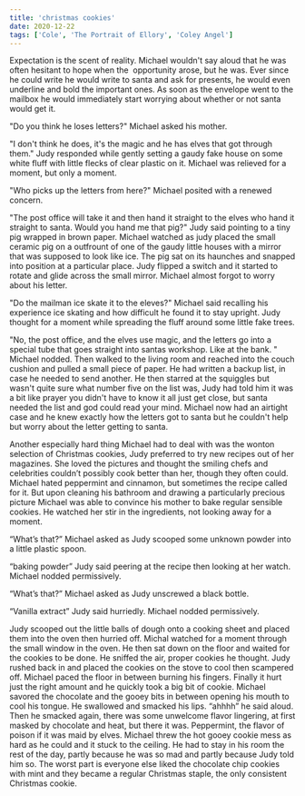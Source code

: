 ```yaml
---
title: 'christmas cookies'
date: 2020-12-22
tags: ['Cole', 'The Portrait of Ellory', 'Coley Angel']
---
```


Expectation is the scent of reality. Michael wouldn't say aloud that he was often hesitant to hope when the  opportunity arose, but he was. Ever since he could write he would write to santa and ask for presents, he would even underline and bold the important ones. As soon as the envelope went to the mailbox he would immediately start worrying about whether or not santa would get it.

"Do you think he loses letters?" Michael asked his mother.

"I don't think he does, it's the magic and he has elves that got through them." Judy responded while gently setting a gaudy fake house on some white fluff with little flecks of clear plastic on it. Michael was relieved for a moment, but only a moment.

"Who picks up the letters from here?" Michael posited with a renewed concern.

"The post office will take it and then hand it straight to the elves who hand it straight to santa. Would you hand me that pig?" Judy said pointing to a tiny pig wrapped in brown paper. Michael watched as judy placed the small ceramic pig on a outfrount of one of the gaudy little houses with a mirror that was supposed to look like ice. The pig sat on its haunches and snapped into position at a particular place. Judy flipped a switch and it started to rotate and glide across the small mirror. Michael almost forgot to worry about his letter.

"Do the mailman ice skate it to the eleves?" Michael said recalling his experience ice skating and how difficult he found it to stay upright. Judy thought for a moment while spreading the fluff around some little fake trees.

"No, the post office, and the elves use magic, and the letters go into a special tube that goes straight into santas workshop. Like at the bank. " Michael nodded. Then walked to the living room and reached into the couch cushion and pulled a small piece of paper. He had written a backup list, in case he needed to send another. He then starred at the squiggles but wasn't quite sure what number five on the list was, Judy had told him it was a bit like prayer you didn't have to know it all just get close, but santa needed the list and god could read your mind. Michael now had an airtight case and he knew exactly how the letters got to santa but he couldn't help but worry about the letter getting to santa.

Another especially hard thing Michael had to deal with was the wonton selection of Christmas cookies, Judy preferred to try new recipes out of her magazines. She loved the pictures and thought the smiling chefs and celebrities couldn’t possibly cook better than her, though they often could. Michael hated peppermint and cinnamon, but sometimes the recipe called for it. But upon cleaning his bathroom and drawing a particularly precious picture Michael was able to convince his mother to bake regular sensible cookies. He watched her stir in the ingredients, not looking away for a moment.

“What’s that?” Michael asked as Judy scooped some unknown powder into a little plastic spoon.

“baking powder” Judy said peering at the recipe then looking at her watch. Michael nodded permissively.

“What’s that?” Michael asked as Judy unscrewed a black bottle.

“Vanilla extract” Judy said hurriedly. Michael nodded permissively.

Judy scooped out the little balls of dough onto a cooking sheet and placed them into the oven then hurried off. Michal watched for a moment through the small window in the oven. He then sat down on the floor and waited for the cookies to be done. He sniffed the air, proper cookies he thought. Judy rushed back in and placed the cookies on the stove to cool then scampered off. Michael paced the floor in between burning his fingers. Finally it hurt just the right amount and he quickly took a big bit of cookie. Michael savored the chocolate and the gooey bits in between opening his mouth to cool his tongue. He swallowed and smacked his lips. “ahhhh” he said aloud. Then he smacked again, there was some unwelcome flavor lingering, at first masked by chocolate and heat, but there it was. Peppermint, the flavor of poison if it was maid by elves. Michael threw the hot gooey cookie mess as hard as he could and it stuck to the ceiling. He had to stay in his room the rest of the day, partly because he was so mad and partly because Judy told him so. The worst part is everyone else liked the chocolate chip cookies with mint and they became a regular Christmas staple, the only consistent Christmas cookie.
